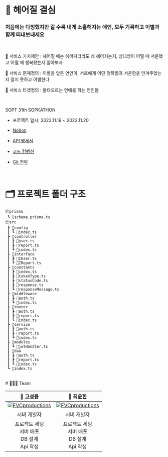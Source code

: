 <br/>

# 🖤 헤어질 결심

### 처음에는 다정했지만 갈 수록 내게 소홀해지는 애인, 모두 기록하고 이별과 함께 떠내보내세요

<br>

🔔 서비스 가치제안 : 헤어질 때는 헤어지더라도 왜 헤어지는지, 상대방이 어떨 때 서운했고 어떨 때 행복했는지 알아보자

🔔 서비스 문제정의 : 이별을 앞둔 연인이, 서로에게 어떤 행복함과 서운함을 안겨주었는지 알지 못하고 이별한다

🔔 서비스 타겟정의 : 불타오르는 연애를 하는 연인들

<br/>

SOPT 31th SOPKATHON

- 프로젝트 일시: 2022.11.19 ~ 2022.11.20

- [Notion](https://diamond-postage-06c.notion.site/a02283c418334f978b0695c8a91016bb)
- [API 명세서](https://diamond-postage-06c.notion.site/a02283c418334f978b0695c8a91016bb)
- [코드 컨벤션](https://diamond-postage-06c.notion.site/Code-Convention-e5addbb07ecd490893d2ae87b75981f5)
- [Git 전략](https://diamond-postage-06c.notion.site/Git-Branch-228c548f57834cfd99822343d44bfb68)

<br/>

# 🗂 프로젝트 폴더 구조

```
📦prisma
 ┗ 📜schema.prisma.ts
📦src
 ┣ 📂config
 ┃ ┗ 📜index.ts
 ┣ 📂controller
 ┃ ┣ 📜user.ts
 ┃ ┣ 📜report.ts
 ┃ ┗ 📜index.ts
 ┣ 📂interface
 ┃ ┣ 📜IUser.ts
 ┃ ┗ 📜IReport.ts
 ┣ 📂constants
 ┃ ┣ 📜index.ts
 ┃ ┣ 📜tokenType.ts
 ┃ ┣ 📜statusCode.ts
 ┃ ┣ 📜response.ts
 ┃ ┗ 📜responseMessage.ts
 ┣ 📂middleware
 ┃ ┣ 📜auth.ts
 ┃ ┗ 📜index.ts
 ┣ 📂router
 ┃ ┣ 📜auth.ts
 ┃ ┣ 📜report.ts
 ┃ ┗ 📜index.ts
 ┣ 📂service
 ┃ ┣ 📜auth.ts
 ┃ ┣ 📜report.ts
 ┃ ┗ 📜index.ts
 ┣ 📂modules
 ┃ ┗ 📜jwtHandler.ts
 ┃ 📂dao
 ┃ ┣ 📜auth.ts
 ┃ ┣ 📜report.ts
 ┃ ┗ 📜index.ts
 ┗ 📜index.ts
```

<br>
# 👨‍👧‍👦 Team

|                **🙋 [고성용](https://github.com/holmir97)**                 |                **🙋 [최윤한](https://github.com/unanchoi)**                 |
| :-------------------------------------------------------------------------: | :-------------------------------------------------------------------------: |
| [![FVCproductions](https://avatars.githubusercontent.com/u/64517473?v=4)]() | [![FVCproductions](https://avatars.githubusercontent.com/u/81692211?v=4)]() |
|                                 서버 개발자                                 |                                 서버 개발자                                 |
|        프로젝트 세팅<br />서버 배포<br />DB 설계<br />Api 작성<br />        |        프로젝트 세팅<br />서버 배포<br />DB 설계<br />Api 작성<br />        |

<br/>
